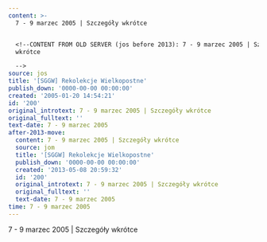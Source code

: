 ```yaml
---
content: >-
  7 - 9 marzec 2005 | Szczegóły wkrótce


  <!--CONTENT FROM OLD SERVER (jos before 2013): 7 - 9 marzec 2005 | Szczegóły
  wkrótce

  -->
source: jos
title: '[SGGW] Rekolekcje Wielkopostne'
publish_down: '0000-00-00 00:00:00'
created: '2005-01-20 14:54:21'
id: '200'
original_introtext: 7 - 9 marzec 2005 | Szczegóły wkrótce
original_fulltext: ''
text-date: 7 - 9 marzec 2005
after-2013-move:
  content: 7 - 9 marzec 2005 | Szczegóły wkrótce
  source: jom
  title: '[SGGW] Rekolekcje Wielkopostne'
  publish_down: '0000-00-00 00:00:00'
  created: '2013-05-08 20:59:32'
  id: '200'
  original_introtext: 7 - 9 marzec 2005 | Szczegóły wkrótce
  original_fulltext: ''
  text-date: 7 - 9 marzec 2005
time: 7 - 9 marzec 2005
---
```

7 - 9 marzec 2005 | Szczegóły wkrótce

<!--CONTENT FROM OLD SERVER (jos before 2013): 7 - 9 marzec 2005 | Szczegóły wkrótce
-->

<!--{{json:{"created_date":"2005-01-20 14:54:21","publish_down":"0000-00-00 00:00:00","id":"200"}}}-->